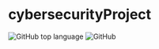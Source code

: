 # cybersecurityProject

![GitHub top language](https://img.shields.io/github/languages/top/Micheleregina2022/cybersecurityProject?color=pink&label=PYTHON&logo=python&logoColor=%23cb567c)
![GitHub](https://img.shields.io/github/license/Micheleregina2022/cybersecurityProject?color=pink)

